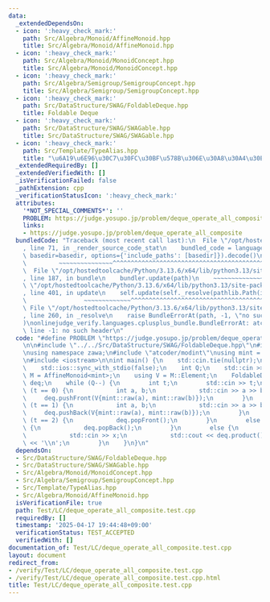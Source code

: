 ```yaml
---
data:
  _extendedDependsOn:
  - icon: ':heavy_check_mark:'
    path: Src/Algebra/Monoid/AffineMonoid.hpp
    title: Src/Algebra/Monoid/AffineMonoid.hpp
  - icon: ':heavy_check_mark:'
    path: Src/Algebra/Monoid/MonoidConcept.hpp
    title: Src/Algebra/Monoid/MonoidConcept.hpp
  - icon: ':heavy_check_mark:'
    path: Src/Algebra/Semigroup/SemigroupConcept.hpp
    title: Src/Algebra/Semigroup/SemigroupConcept.hpp
  - icon: ':heavy_check_mark:'
    path: Src/DataStructure/SWAG/FoldableDeque.hpp
    title: Foldable Deque
  - icon: ':heavy_check_mark:'
    path: Src/DataStructure/SWAG/SWAGable.hpp
    title: Src/DataStructure/SWAG/SWAGable.hpp
  - icon: ':heavy_check_mark:'
    path: Src/Template/TypeAlias.hpp
    title: "\u6A19\u6E96\u30C7\u30FC\u30BF\u578B\u306E\u30A8\u30A4\u30EA\u30A2\u30B9"
  _extendedRequiredBy: []
  _extendedVerifiedWith: []
  _isVerificationFailed: false
  _pathExtension: cpp
  _verificationStatusIcon: ':heavy_check_mark:'
  attributes:
    '*NOT_SPECIAL_COMMENTS*': ''
    PROBLEM: https://judge.yosupo.jp/problem/deque_operate_all_composite
    links:
    - https://judge.yosupo.jp/problem/deque_operate_all_composite
  bundledCode: "Traceback (most recent call last):\n  File \"/opt/hostedtoolcache/Python/3.13.6/x64/lib/python3.13/site-packages/onlinejudge_verify/documentation/build.py\"\
    , line 71, in _render_source_code_stat\n    bundled_code = language.bundle(stat.path,\
    \ basedir=basedir, options={'include_paths': [basedir]}).decode()\n          \
    \         ~~~~~~~~~~~~~~~^^^^^^^^^^^^^^^^^^^^^^^^^^^^^^^^^^^^^^^^^^^^^^^^^^^^^^^^^^^^^^^^^^\n\
    \  File \"/opt/hostedtoolcache/Python/3.13.6/x64/lib/python3.13/site-packages/onlinejudge_verify/languages/cplusplus.py\"\
    , line 187, in bundle\n    bundler.update(path)\n    ~~~~~~~~~~~~~~^^^^^^\n  File\
    \ \"/opt/hostedtoolcache/Python/3.13.6/x64/lib/python3.13/site-packages/onlinejudge_verify/languages/cplusplus_bundle.py\"\
    , line 401, in update\n    self.update(self._resolve(pathlib.Path(included), included_from=path))\n\
    \                ~~~~~~~~~~~~~^^^^^^^^^^^^^^^^^^^^^^^^^^^^^^^^^^^^^^^^^^^^\n \
    \ File \"/opt/hostedtoolcache/Python/3.13.6/x64/lib/python3.13/site-packages/onlinejudge_verify/languages/cplusplus_bundle.py\"\
    , line 260, in _resolve\n    raise BundleErrorAt(path, -1, \"no such header\"\
    )\nonlinejudge_verify.languages.cplusplus_bundle.BundleErrorAt: atcoder/modint:\
    \ line -1: no such header\n"
  code: "#define PROBLEM \"https://judge.yosupo.jp/problem/deque_operate_all_composite\"\
    \n\n#include \"../../Src/DataStructure/SWAG/FoldableDeque.hpp\"\n#include \"../../Src/Algebra/Monoid/AffineMonoid.hpp\"\
    \nusing namespace zawa;\n#include \"atcoder/modint\"\nusing mint = atcoder::modint998244353;\n\
    \n#include <iostream>\n\nint main() {\n    std::cin.tie(nullptr);\n    std::cout.tie(nullptr);\n\
    \    std::ios::sync_with_stdio(false);\n    int Q;\n    std::cin >> Q;\n    using\
    \ M = AffineMonoid<mint>;\n    using V = M::Element;\n    FoldableDeque<MonoidSWAGable<M>>\
    \ deq;\n    while (Q--) {\n        int t;\n        std::cin >> t;\n        if\
    \ (t == 0) {\n            int a, b;\n            std::cin >> a >> b;\n       \
    \     deq.pushFront(V{mint::raw(a), mint::raw(b)});\n        }\n        else if\
    \ (t == 1) {\n            int a, b;\n            std::cin >> a >> b;\n       \
    \     deq.pushBack(V{mint::raw(a), mint::raw(b)});\n        }\n        else if\
    \ (t == 2) {\n            deq.popFront();\n        }\n        else if (t == 3)\
    \ {\n            deq.popBack();\n        }\n        else {\n            int x;\n\
    \            std::cin >> x;\n            std::cout << deq.product()(mint::raw(x)).val()\
    \ << '\\n';\n        }\n    }\n}\n"
  dependsOn:
  - Src/DataStructure/SWAG/FoldableDeque.hpp
  - Src/DataStructure/SWAG/SWAGable.hpp
  - Src/Algebra/Monoid/MonoidConcept.hpp
  - Src/Algebra/Semigroup/SemigroupConcept.hpp
  - Src/Template/TypeAlias.hpp
  - Src/Algebra/Monoid/AffineMonoid.hpp
  isVerificationFile: true
  path: Test/LC/deque_operate_all_composite.test.cpp
  requiredBy: []
  timestamp: '2025-04-17 19:44:48+09:00'
  verificationStatus: TEST_ACCEPTED
  verifiedWith: []
documentation_of: Test/LC/deque_operate_all_composite.test.cpp
layout: document
redirect_from:
- /verify/Test/LC/deque_operate_all_composite.test.cpp
- /verify/Test/LC/deque_operate_all_composite.test.cpp.html
title: Test/LC/deque_operate_all_composite.test.cpp
---
```

